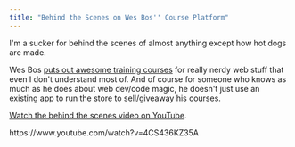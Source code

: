 ```yaml
---
title: "Behind the Scenes on Wes Bos'' Course Platform"
---
```

<p>I'm a sucker for behind the scenes of almost anything except how hot dogs are made.</p>
<p>Wes Bos <a href="http://wesbos.com/courses/">puts out awesome training courses</a> for really nerdy web stuff that even I don't understand most of. And of course for someone who knows as much as he does about web dev/code magic, he doesn't just use an existing app to run the store to sell/giveaway his courses.</p>
<p><a href="https://www.youtube.com/watch?v=4CS436KZ35A">Watch the behind the scenes video on YouTube</a>.</p>
<p>https://www.youtube.com/watch?v=4CS436KZ35A</p>
